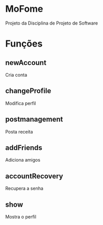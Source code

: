 # MoFome
Projeto da Disciplina de Projeto de Software
# Funções

## newAccount
Cria conta
## changeProfile
Modifica perfil
## postmanagement
Posta receita
## addFriends
Adiciona amigos
## accountRecovery
Recupera a senha
## show
Mostra o perfil
